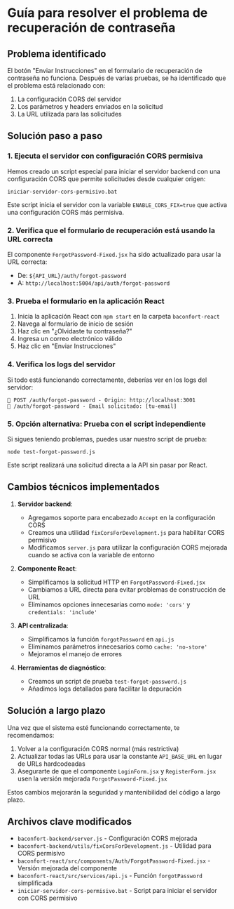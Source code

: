 # Guía para resolver el problema de recuperación de contraseña

## Problema identificado
El botón "Enviar Instrucciones" en el formulario de recuperación de contraseña no funciona. Después de varias pruebas, se ha identificado que el problema está relacionado con:

1. La configuración CORS del servidor
2. Los parámetros y headers enviados en la solicitud 
3. La URL utilizada para las solicitudes

## Solución paso a paso

### 1. Ejecuta el servidor con configuración CORS permisiva

Hemos creado un script especial para iniciar el servidor backend con una configuración CORS que permite solicitudes desde cualquier origen:

```
iniciar-servidor-cors-permisivo.bat
```

Este script inicia el servidor con la variable `ENABLE_CORS_FIX=true` que activa una configuración CORS más permisiva.

### 2. Verifica que el formulario de recuperación está usando la URL correcta

El componente `ForgotPassword-Fixed.jsx` ha sido actualizado para usar la URL correcta:
- De: `${API_URL}/auth/forgot-password`
- A: `http://localhost:5004/api/auth/forgot-password`

### 3. Prueba el formulario en la aplicación React

1. Inicia la aplicación React con `npm start` en la carpeta `baconfort-react`
2. Navega al formulario de inicio de sesión
3. Haz clic en "¿Olvidaste tu contraseña?"
4. Ingresa un correo electrónico válido
5. Haz clic en "Enviar Instrucciones"

### 4. Verifica los logs del servidor

Si todo está funcionando correctamente, deberías ver en los logs del servidor:
```
📝 POST /auth/forgot-password - Origin: http://localhost:3001
🔄 /auth/forgot-password - Email solicitado: [tu-email]
```

### 5. Opción alternativa: Prueba con el script independiente

Si sigues teniendo problemas, puedes usar nuestro script de prueba:

```
node test-forgot-password.js
```

Este script realizará una solicitud directa a la API sin pasar por React.

## Cambios técnicos implementados

1. **Servidor backend**:
   - Agregamos soporte para encabezado `Accept` en la configuración CORS
   - Creamos una utilidad `fixCorsForDevelopment.js` para habilitar CORS permisivo
   - Modificamos `server.js` para utilizar la configuración CORS mejorada cuando se activa con la variable de entorno

2. **Componente React**:
   - Simplificamos la solicitud HTTP en `ForgotPassword-Fixed.jsx`
   - Cambiamos a URL directa para evitar problemas de construcción de URL
   - Eliminamos opciones innecesarias como `mode: 'cors'` y `credentials: 'include'`

3. **API centralizada**:
   - Simplificamos la función `forgotPassword` en `api.js`
   - Eliminamos parámetros innecesarios como `cache: 'no-store'`
   - Mejoramos el manejo de errores

4. **Herramientas de diagnóstico**:
   - Creamos un script de prueba `test-forgot-password.js`
   - Añadimos logs detallados para facilitar la depuración

## Solución a largo plazo

Una vez que el sistema esté funcionando correctamente, te recomendamos:

1. Volver a la configuración CORS normal (más restrictiva)
2. Actualizar todas las URLs para usar la constante `API_BASE_URL` en lugar de URLs hardcodeadas
3. Asegurarte de que el componente `LoginForm.jsx` y `RegisterForm.jsx` usen la versión mejorada `ForgotPassword-Fixed.jsx`

Estos cambios mejorarán la seguridad y mantenibilidad del código a largo plazo.

## Archivos clave modificados

- `baconfort-backend/server.js` - Configuración CORS mejorada
- `baconfort-backend/utils/fixCorsForDevelopment.js` - Utilidad para CORS permisivo
- `baconfort-react/src/components/Auth/ForgotPassword-Fixed.jsx` - Versión mejorada del componente
- `baconfort-react/src/services/api.js` - Función `forgotPassword` simplificada
- `iniciar-servidor-cors-permisivo.bat` - Script para iniciar el servidor con CORS permisivo
